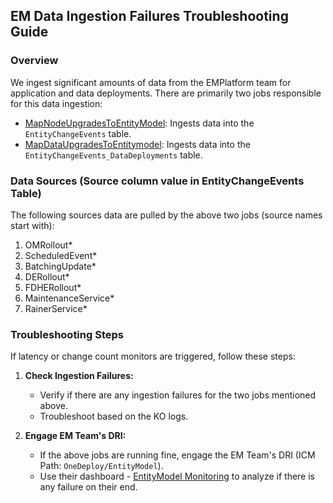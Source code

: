 ## EM Data Ingestion Failures Troubleshooting Guide

### Overview

We ingest significant amounts of data from the EMPlatform team for application and data deployments. There are primarily two jobs responsible for this data ingestion:

- [MapNodeUpgradesToEntityModel](https://kustoorchestrator-prod-web.azurewebsites.net/Manage/Details?cluster=Fcmdata&database=EntityModel&actorId=MapNodeUpgrades_ToEntityModel): Ingests data into the `EntityChangeEvents` table.
- [MapDataUpgradesToEntitymodel](https://kustoorchestrator-prod-web.azurewebsites.net/Manage/Details?cluster=Fcmdata&database=EntityModel&actorId=MapDataUpgrades_ToEntityModel): Ingests data into the `EntityChangeEvents_DataDeployments` table.

### Data Sources (Source column value in EntityChangeEvents Table)

The following sources data are pulled by the above two jobs (source names start with):

1. OMRollout*
2. ScheduledEvent*
3. BatchingUpdate*
4. DERollout*
5. FDHERollout*
6. MaintenanceService*
7. RainerService*

### Troubleshooting Steps

If latency or change count monitors are triggered, follow these steps:

1. **Check Ingestion Failures:**
   - Verify if there are any ingestion failures for the two jobs mentioned above.
   - Troubleshoot based on the KO logs.

2. **Engage EM Team's DRI:**
   - If the above jobs are running fine, engage the EM Team's DRI (ICM Path: `OneDeploy/EntityModel`).
   - Use their dashboard - [EntityModel Monitoring](https://dataexplorer.azure.com/dashboards/0a6776f3-48ed-428b-a5ac-ab8a45bc5d28?p-_startTime=24hours&p-_endTime=now&p-_payload=all#95814a8e-750e-4989-8086-71c5cf886cca) to analyze if there is any failure on their end.